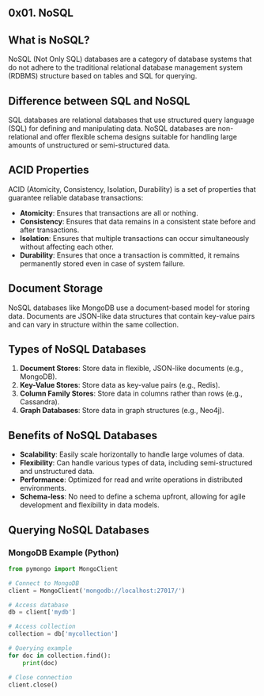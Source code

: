 ## 0x01. NoSQL

## What is NoSQL?
NoSQL (Not Only SQL) databases are a category of database systems that do not adhere to the traditional relational database management system (RDBMS) structure based on tables and SQL for querying.

## Difference between SQL and NoSQL
SQL databases are relational databases that use structured query language (SQL) for defining and manipulating data. NoSQL databases are non-relational and offer flexible schema designs suitable for handling large amounts of unstructured or semi-structured data.

## ACID Properties
ACID (Atomicity, Consistency, Isolation, Durability) is a set of properties that guarantee reliable database transactions:
- **Atomicity**: Ensures that transactions are all or nothing.
- **Consistency**: Ensures that data remains in a consistent state before and after transactions.
- **Isolation**: Ensures that multiple transactions can occur simultaneously without affecting each other.
- **Durability**: Ensures that once a transaction is committed, it remains permanently stored even in case of system failure.

## Document Storage
NoSQL databases like MongoDB use a document-based model for storing data. Documents are JSON-like data structures that contain key-value pairs and can vary in structure within the same collection.

## Types of NoSQL Databases
1. **Document Stores**: Store data in flexible, JSON-like documents (e.g., MongoDB).
2. **Key-Value Stores**: Store data as key-value pairs (e.g., Redis).
3. **Column Family Stores**: Store data in columns rather than rows (e.g., Cassandra).
4. **Graph Databases**: Store data in graph structures (e.g., Neo4j).

## Benefits of NoSQL Databases
- **Scalability**: Easily scale horizontally to handle large volumes of data.
- **Flexibility**: Can handle various types of data, including semi-structured and unstructured data.
- **Performance**: Optimized for read and write operations in distributed environments.
- **Schema-less**: No need to define a schema upfront, allowing for agile development and flexibility in data models.

## Querying NoSQL Databases
### MongoDB Example (Python)
```python
from pymongo import MongoClient

# Connect to MongoDB
client = MongoClient('mongodb://localhost:27017/')

# Access database
db = client['mydb']

# Access collection
collection = db['mycollection']

# Querying example
for doc in collection.find():
    print(doc)

# Close connection
client.close()

